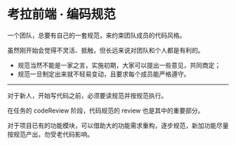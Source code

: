 # 考拉前端 · 编码规范

一个团队，总要有自己的一套规范，来约束团队成员的代码风格。

虽然刚开始会觉得不灵活、抵触，但长远来说对团队和个人都是有利的。

 - 规范当然不能是一家之言，实施初期，大家可以提出一些意见，共同商定；
 - 规范一旦制定出来就不轻易变动，且要求每个成员能严格遵守。

---

对于新人，开始写代码之前，必须要读规范并按规范执行。

在任务的 codeReview 阶段，代码规范的 review 也是其中的重要部分。

对于项目已有的功能模块，可以借助大的功能需求重构，逐步规范，新加功能尽量按规范产出，勿受老代码影响。
